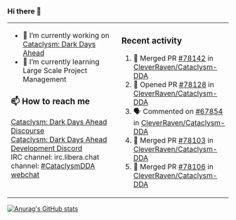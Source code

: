 ### Hi there 👋

<table><tr><td valign="top" width="50%">

- 🔭 I’m currently working on [Cataclysm: Dark Days Ahead](https://github.com/CleverRaven/Cataclysm-DDA)
- 🌱 I’m currently learning Large Scale Project Management

### 📫 How to reach me
[Cataclysm: Dark Days Ahead Discourse](https://discourse.cataclysmdda.org)  
[Cataclysm: Dark Days Ahead Development Discord](https://discord.gg/jFEc7Yp)  
IRC channel: irc.libera.chat channel: [#CataclysmDDA webchat](https://kiwiirc.com/nextclient/irc.libera.chat#CataclysmDDA)

</td><td valign="top" width="50%">

### Recent activity
<!--START_SECTION:activity-->
1. 🎉 Merged PR [#78142](https://github.com/CleverRaven/Cataclysm-DDA/pull/78142) in [CleverRaven/Cataclysm-DDA](https://github.com/CleverRaven/Cataclysm-DDA)
2. 💪 Opened PR [#78128](https://github.com/CleverRaven/Cataclysm-DDA/pull/78128) in [CleverRaven/Cataclysm-DDA](https://github.com/CleverRaven/Cataclysm-DDA)
3. 🗣 Commented on [#67854](https://github.com/CleverRaven/Cataclysm-DDA/pull/67854#issuecomment-2496446833) in [CleverRaven/Cataclysm-DDA](https://github.com/CleverRaven/Cataclysm-DDA)
4. 🎉 Merged PR [#78103](https://github.com/CleverRaven/Cataclysm-DDA/pull/78103) in [CleverRaven/Cataclysm-DDA](https://github.com/CleverRaven/Cataclysm-DDA)
5. 🎉 Merged PR [#78106](https://github.com/CleverRaven/Cataclysm-DDA/pull/78106) in [CleverRaven/Cataclysm-DDA](https://github.com/CleverRaven/Cataclysm-DDA)
<!--END_SECTION:activity-->

</td></tr></table>

[![Anurag's GitHub stats](https://github-readme-stats.vercel.app/api?username=kevingranade)](https://github.com/anuraghazra/github-readme-stats)
